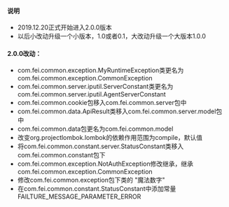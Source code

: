 #### 说明
*   2019.12.20正式开始进入2.0.0版本
*   以后小改动升级一个小版本，1.0或者0.1，大改动升级一个大版本1.0.0


#### 2.0.0改动：
*   com.fei.common.exception.MyRuntimeException类更名为com.fei.common.exception.CommonException
*   com.fei.common.server.iputil.ServerConstant类更名为com.fei.common.server.iputil.AgentServerConstant
*   com.fei.common.cookie包移入com.fei.common.server包中
*   com.fei.common.data.ApiResult类移入com.fei.common.server.model包中
*   com.fei.common.data包更名为com.fei.common.model
*   改变org.projectlombok.lombok的依赖作用范围为compile，默认值
*   将com.fei.common.constant.server.StatusConstant类移入com.fei.common.constant包下
*   com.fei.common.exception.NotAuthException修改继承，继承com.fei.common.exception.CommonException
*   修改com.fei.common.exception包下类的 "魔法数字" 
*   在com.fei.common.constant.StatusConstant中添加常量FAILTURE_MESSAGE_PARAMETER_ERROR